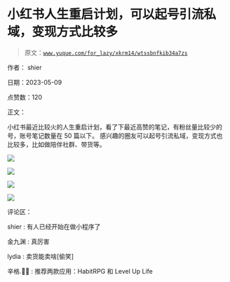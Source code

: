 # 小红书人生重启计划，可以起号引流私域，变现方式比较多

> 原文：[`www.yuque.com/for_lazy/xkrm14/wtssbnfkib34a7zs`](https://www.yuque.com/for_lazy/xkrm14/wtssbnfkib34a7zs)

作者： shier

日期：2023-05-09

点赞数：120

正文：

小红书最近比较火的人生重启计划，看了下最近高赞的笔记，有粉丝量比较少的号，账号笔记数量在 50 篇以下。 感兴趣的圈友可以起号引流私域，变现方式也比较多，比如做陪伴社群、带货等。

![](img/57e32c45a6b3d174d0845aa9c7e2bedc.png)

![](img/576af90894cbd3886c70e5a2dead0244.png)

![](img/77c9b8d31f8ffd1650f650fa5f86ccf7.png)

![](img/d6d804ca77f823ad3cf9ead0a595017b.png)

评论区：

shier : 有人已经开始在做小程序了

金九渊 : 真厉害

lydia : 卖货能卖啥[偷笑]

辛格.🧘‍♂️ : 推荐两款应用：HabitRPG 和 Level Up Life



